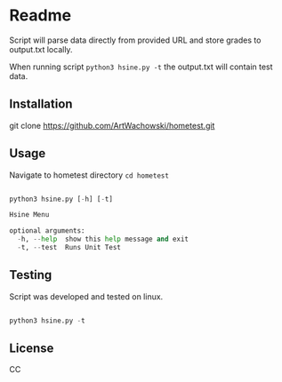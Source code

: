 # Readme

Script will parse data directly from provided URL and store grades to output.txt locally.

When running script `python3 hsine.py -t` the output.txt will contain test data.

## Installation

git clone https://github.com/ArtWachowski/hometest.git

## Usage

Navigate to hometest directory `cd hometest`

```python

python3 hsine.py [-h] [-t]

Hsine Menu

optional arguments:
  -h, --help  show this help message and exit
  -t, --test  Runs Unit Test

```

## Testing 

Script was developed and tested on linux.

```python

python3 hsine.py -t 

```

## License

CC
